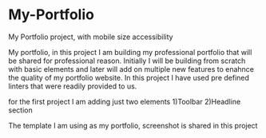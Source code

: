 # My-Portfolio
My Portfolio project, with mobile size accessibility

My portfolio, in this project I am building my professional portfolio that will be shared for professional reason. Initially I will be building from scratch with basic elements and later will add on multiple new features to enahnce the quality of my portfolio website. In this project I have used pre defined linters that were readily provided to us.

for the first project I am adding just two elements
1)Toolbar
2)Headline section

The template I am using as my portfolio, screenshot is shared in this project
